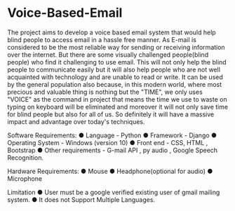 # Voice-Based-Email
The project aims to develop a voice based email system that would help blind people to access email in a hassle free manner. As E-mail is considered to be the most reliable way for sending or receiving information over the internet. But there are some visually challenged people(blind people) who find it challenging to use email.
This will not only help the blind people to communicate easily but it will also help people who are not well acquainted with technology and are unable to read or write. It can be 
used by the general population also because, in this modern world, where most precious and valuable thing is nothing but the "TIME", we only uses "VOICE" as the command in project that means the time we use to waste on typing on keyboard will be eliminated and moreover it will not only save time for blind people but also for all of us. So definitely it will have a massive impact and advantage over today's techniques.

Software Requirements: 
● Language - Python
● Framework - Django
● Operating System - Windows (version 10)
● Front end - CSS, HTML , Bootstrap
● Other requirements - G-mail API , py audio , Google Speech Recognition.

Hardware Requirements:
● Mouse
● Headphone(optional for audio)
● Microphone

Limitation
● User must be a google verified existing user of gmail mailing system.
● It does not Support Multiple Languages.
